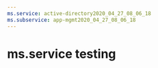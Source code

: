 ```yaml
---
ms.service: active-directory2020_04_27_08_06_18
ms.subservice: app-mgmt2020_04_27_08_06_18
---
```

 # ms.service testing